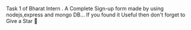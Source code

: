 Task 1 of Bharat Intern .
A Complete Sign-up form made by using nodejs,express and mongo DB...
If you found it Useful then don't forget to Give a Star 🌟
